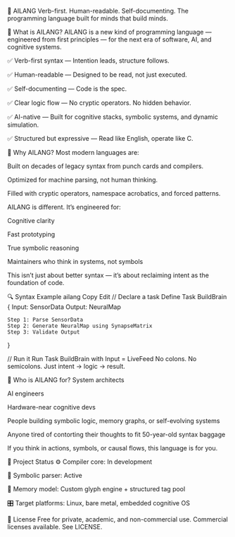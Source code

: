 🧠 AILANG
Verb-first. Human-readable. Self-documenting.
The programming language built for minds that build minds.

🚀 What is AILANG?
AILANG is a new kind of programming language — engineered from first principles — for the next era of software, AI, and cognitive systems.

✅ Verb-first syntax — Intention leads, structure follows.

✅ Human-readable — Designed to be read, not just executed.

✅ Self-documenting — Code is the spec.

✅ Clear logic flow — No cryptic operators. No hidden behavior.

✅ AI-native — Built for cognitive stacks, symbolic systems, and dynamic simulation.

✅ Structured but expressive — Read like English, operate like C.

🧬 Why AILANG?
Most modern languages are:

Built on decades of legacy syntax from punch cards and compilers.

Optimized for machine parsing, not human thinking.

Filled with cryptic operators, namespace acrobatics, and forced patterns.

AILANG is different.
It’s engineered for:

Cognitive clarity

Fast prototyping

True symbolic reasoning

Maintainers who think in systems, not symbols

This isn’t just about better syntax — it’s about reclaiming intent as the foundation of code.

🔍 Syntax Example
ailang
Copy
Edit
// Declare a task
Define Task BuildBrain {
    Input: SensorData
    Output: NeuralMap

    Step 1: Parse SensorData
    Step 2: Generate NeuralMap using SynapseMatrix
    Step 3: Validate Output
}

// Run it
Run Task BuildBrain with Input = LiveFeed
No colons. No semicolons.
Just intent → logic → result.

🧠 Who is AILANG for?
System architects

AI engineers

Hardware-near cognitive devs

People building symbolic logic, memory graphs, or self-evolving systems

Anyone tired of contorting their thoughts to fit 50-year-old syntax baggage

If you think in actions, symbols, or causal flows, this language is for you.

🔧 Project Status
⚙️ Compiler core: In development

🧠 Symbolic parser: Active

🧵 Memory model: Custom glyph engine + structured tag pool

🎛️ Target platforms: Linux, bare metal, embedded cognitive OS

📝 License
Free for private, academic, and non-commercial use.
Commercial licenses available. See LICENSE.
